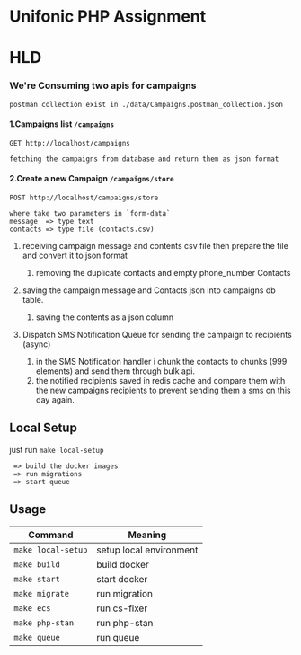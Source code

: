 # Unifonic PHP Assignment

# HLD
### We're Consuming two apis for campaigns

``` postman collection exist in ./data/Campaigns.postman_collection.json ```

#### 1.Campaigns list  `/campaigns`
```
GET http://localhost/campaigns

fetching the campaigns from database and return them as json format
```

#### 2.Create a new Campaign `/campaigns/store`
```
POST http://localhost/campaigns/store

where take two parameters in `form-data` 
message  => type text
contacts => type file (contacts.csv)
```


1. receiving campaign message and contents csv file then prepare the file and convert it to json format
   1. removing the duplicate contacts and empty phone_number Contacts


2. saving the campaign message and Contacts json into campaigns db table.
   1. saving the contents as a json column


3. Dispatch SMS Notification Queue for sending the campaign to recipients (async)
   1. in the SMS Notification handler i chunk the contacts to chunks (999 elements) and send them through bulk api.
   2. the notified recipients saved in redis cache and compare them with the new campaigns recipients to prevent sending them a sms on this day again.



    
## Local Setup

just run ``make local-setup`` 
```
 => build the docker images
 => run migrations
 => start queue
 ```

## Usage

| Command            | Meaning                 |
|--------------------|-------------------------|
| `make local-setup` | setup local environment |
| `make build`       | build docker            |
| `make start`       | start docker            |
| `make migrate`     | run migration           |
| `make ecs`         | run cs-fixer            |
| `make php-stan`    | run php-stan            |
| `make queue`       | run queue               |

